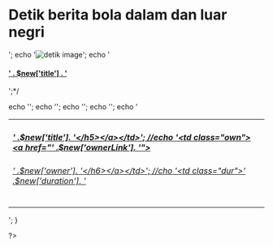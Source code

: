 <?php

$fh = fopen("detikparse.txt", "r");

while(!feof($fh)){
$current = trim(fgets($fh));
$iArray[] = explode("*", $current);
}
$count = count($iArray);
for($x=0; $x<$count; $x++){
$newArray[$x]["title"] = $iArray[$x][0];
$newArray[$x]["link"] = $iArray[$x][1];
}


?>
<!doctype html>
<html lang="en">
<head>
<meta charset="UTF-8">
<title>DETIK</title>
<link rel="stylesheet" href="style.css">
</head>
<body>
<div class="container">
<h1>Detik berita bola dalam dan luar negri</h1>
<?php
$output = '';
foreach($newArray as $new){
/*echo '<div class="video">';
echo '<img src ="' .$new['imageSrc'] . '" alt="detik image">';
echo '<a href="' . $new['link'] . '"><h4>' . $new['title'] . '</h4></a>';*/


echo '<table border="0" cellpadding="1" cellspacing="2">';
echo '<tr class="row">';
echo '<td class="col"><a href="' .$new['link']. '"><h5>' .$new['title']. '</h5></a></td>';
//echo '<td class="own"><a href="' .$new['ownerLink']. '"><h6>' .$new['owner']. '</h6></a></td>';
//cho '<td class="dur">' .$new['duration']. '</td>';
echo '</tr>';
echo '</table>';
}

?>
</div>
</body>
</html>
